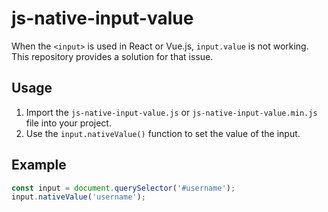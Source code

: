 # js-native-input-value

When the `<input>` is used in React or Vue.js, `input.value` is not working. This repository provides a solution for that issue.

## Usage

1. Import the `js-native-input-value.js` or `js-native-input-value.min.js` file into your project.
2. Use the `input.nativeValue()` function to set the value of the input.

## Example

```javascript
const input = document.querySelector('#username');
input.nativeValue('username');
```
